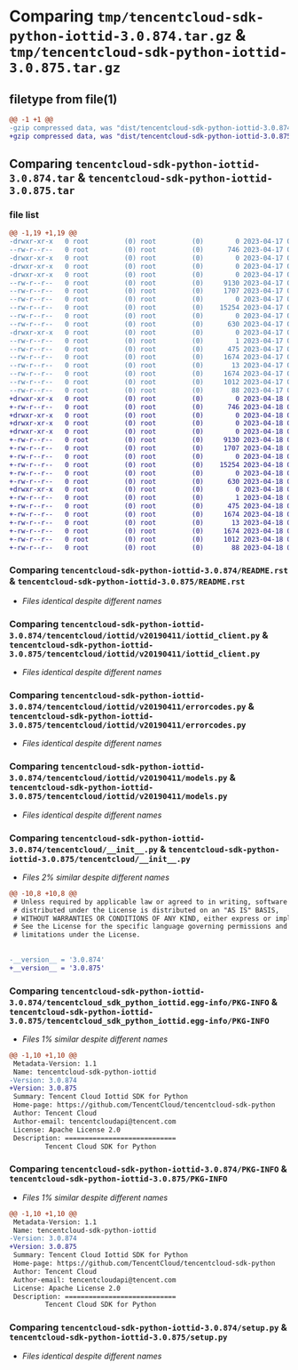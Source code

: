 # Comparing `tmp/tencentcloud-sdk-python-iottid-3.0.874.tar.gz` & `tmp/tencentcloud-sdk-python-iottid-3.0.875.tar.gz`

## filetype from file(1)

```diff
@@ -1 +1 @@
-gzip compressed data, was "dist/tencentcloud-sdk-python-iottid-3.0.874.tar", last modified: Mon Apr 17 00:32:46 2023, max compression
+gzip compressed data, was "dist/tencentcloud-sdk-python-iottid-3.0.875.tar", last modified: Tue Apr 18 00:44:19 2023, max compression
```

## Comparing `tencentcloud-sdk-python-iottid-3.0.874.tar` & `tencentcloud-sdk-python-iottid-3.0.875.tar`

### file list

```diff
@@ -1,19 +1,19 @@
-drwxr-xr-x   0 root         (0) root         (0)        0 2023-04-17 00:32:46.000000 tencentcloud-sdk-python-iottid-3.0.874/
--rw-r--r--   0 root         (0) root         (0)      746 2023-04-17 00:32:46.000000 tencentcloud-sdk-python-iottid-3.0.874/README.rst
-drwxr-xr-x   0 root         (0) root         (0)        0 2023-04-17 00:32:46.000000 tencentcloud-sdk-python-iottid-3.0.874/tencentcloud/
-drwxr-xr-x   0 root         (0) root         (0)        0 2023-04-17 00:32:46.000000 tencentcloud-sdk-python-iottid-3.0.874/tencentcloud/iottid/
-drwxr-xr-x   0 root         (0) root         (0)        0 2023-04-17 00:32:46.000000 tencentcloud-sdk-python-iottid-3.0.874/tencentcloud/iottid/v20190411/
--rw-r--r--   0 root         (0) root         (0)     9130 2023-04-17 00:32:46.000000 tencentcloud-sdk-python-iottid-3.0.874/tencentcloud/iottid/v20190411/iottid_client.py
--rw-r--r--   0 root         (0) root         (0)     1707 2023-04-17 00:32:46.000000 tencentcloud-sdk-python-iottid-3.0.874/tencentcloud/iottid/v20190411/errorcodes.py
--rw-r--r--   0 root         (0) root         (0)        0 2023-04-17 00:32:46.000000 tencentcloud-sdk-python-iottid-3.0.874/tencentcloud/iottid/v20190411/__init__.py
--rw-r--r--   0 root         (0) root         (0)    15254 2023-04-17 00:32:46.000000 tencentcloud-sdk-python-iottid-3.0.874/tencentcloud/iottid/v20190411/models.py
--rw-r--r--   0 root         (0) root         (0)        0 2023-04-17 00:32:46.000000 tencentcloud-sdk-python-iottid-3.0.874/tencentcloud/iottid/__init__.py
--rw-r--r--   0 root         (0) root         (0)      630 2023-04-17 00:32:46.000000 tencentcloud-sdk-python-iottid-3.0.874/tencentcloud/__init__.py
-drwxr-xr-x   0 root         (0) root         (0)        0 2023-04-17 00:32:46.000000 tencentcloud-sdk-python-iottid-3.0.874/tencentcloud_sdk_python_iottid.egg-info/
--rw-r--r--   0 root         (0) root         (0)        1 2023-04-17 00:32:46.000000 tencentcloud-sdk-python-iottid-3.0.874/tencentcloud_sdk_python_iottid.egg-info/dependency_links.txt
--rw-r--r--   0 root         (0) root         (0)      475 2023-04-17 00:32:46.000000 tencentcloud-sdk-python-iottid-3.0.874/tencentcloud_sdk_python_iottid.egg-info/SOURCES.txt
--rw-r--r--   0 root         (0) root         (0)     1674 2023-04-17 00:32:46.000000 tencentcloud-sdk-python-iottid-3.0.874/tencentcloud_sdk_python_iottid.egg-info/PKG-INFO
--rw-r--r--   0 root         (0) root         (0)       13 2023-04-17 00:32:46.000000 tencentcloud-sdk-python-iottid-3.0.874/tencentcloud_sdk_python_iottid.egg-info/top_level.txt
--rw-r--r--   0 root         (0) root         (0)     1674 2023-04-17 00:32:46.000000 tencentcloud-sdk-python-iottid-3.0.874/PKG-INFO
--rw-r--r--   0 root         (0) root         (0)     1012 2023-04-17 00:32:46.000000 tencentcloud-sdk-python-iottid-3.0.874/setup.py
--rw-r--r--   0 root         (0) root         (0)       88 2023-04-17 00:32:46.000000 tencentcloud-sdk-python-iottid-3.0.874/setup.cfg
+drwxr-xr-x   0 root         (0) root         (0)        0 2023-04-18 00:44:19.000000 tencentcloud-sdk-python-iottid-3.0.875/
+-rw-r--r--   0 root         (0) root         (0)      746 2023-04-18 00:44:19.000000 tencentcloud-sdk-python-iottid-3.0.875/README.rst
+drwxr-xr-x   0 root         (0) root         (0)        0 2023-04-18 00:44:19.000000 tencentcloud-sdk-python-iottid-3.0.875/tencentcloud/
+drwxr-xr-x   0 root         (0) root         (0)        0 2023-04-18 00:44:19.000000 tencentcloud-sdk-python-iottid-3.0.875/tencentcloud/iottid/
+drwxr-xr-x   0 root         (0) root         (0)        0 2023-04-18 00:44:19.000000 tencentcloud-sdk-python-iottid-3.0.875/tencentcloud/iottid/v20190411/
+-rw-r--r--   0 root         (0) root         (0)     9130 2023-04-18 00:44:19.000000 tencentcloud-sdk-python-iottid-3.0.875/tencentcloud/iottid/v20190411/iottid_client.py
+-rw-r--r--   0 root         (0) root         (0)     1707 2023-04-18 00:44:19.000000 tencentcloud-sdk-python-iottid-3.0.875/tencentcloud/iottid/v20190411/errorcodes.py
+-rw-r--r--   0 root         (0) root         (0)        0 2023-04-18 00:44:19.000000 tencentcloud-sdk-python-iottid-3.0.875/tencentcloud/iottid/v20190411/__init__.py
+-rw-r--r--   0 root         (0) root         (0)    15254 2023-04-18 00:44:19.000000 tencentcloud-sdk-python-iottid-3.0.875/tencentcloud/iottid/v20190411/models.py
+-rw-r--r--   0 root         (0) root         (0)        0 2023-04-18 00:44:19.000000 tencentcloud-sdk-python-iottid-3.0.875/tencentcloud/iottid/__init__.py
+-rw-r--r--   0 root         (0) root         (0)      630 2023-04-18 00:44:19.000000 tencentcloud-sdk-python-iottid-3.0.875/tencentcloud/__init__.py
+drwxr-xr-x   0 root         (0) root         (0)        0 2023-04-18 00:44:19.000000 tencentcloud-sdk-python-iottid-3.0.875/tencentcloud_sdk_python_iottid.egg-info/
+-rw-r--r--   0 root         (0) root         (0)        1 2023-04-18 00:44:19.000000 tencentcloud-sdk-python-iottid-3.0.875/tencentcloud_sdk_python_iottid.egg-info/dependency_links.txt
+-rw-r--r--   0 root         (0) root         (0)      475 2023-04-18 00:44:19.000000 tencentcloud-sdk-python-iottid-3.0.875/tencentcloud_sdk_python_iottid.egg-info/SOURCES.txt
+-rw-r--r--   0 root         (0) root         (0)     1674 2023-04-18 00:44:19.000000 tencentcloud-sdk-python-iottid-3.0.875/tencentcloud_sdk_python_iottid.egg-info/PKG-INFO
+-rw-r--r--   0 root         (0) root         (0)       13 2023-04-18 00:44:19.000000 tencentcloud-sdk-python-iottid-3.0.875/tencentcloud_sdk_python_iottid.egg-info/top_level.txt
+-rw-r--r--   0 root         (0) root         (0)     1674 2023-04-18 00:44:19.000000 tencentcloud-sdk-python-iottid-3.0.875/PKG-INFO
+-rw-r--r--   0 root         (0) root         (0)     1012 2023-04-18 00:44:19.000000 tencentcloud-sdk-python-iottid-3.0.875/setup.py
+-rw-r--r--   0 root         (0) root         (0)       88 2023-04-18 00:44:19.000000 tencentcloud-sdk-python-iottid-3.0.875/setup.cfg
```

### Comparing `tencentcloud-sdk-python-iottid-3.0.874/README.rst` & `tencentcloud-sdk-python-iottid-3.0.875/README.rst`

 * *Files identical despite different names*

### Comparing `tencentcloud-sdk-python-iottid-3.0.874/tencentcloud/iottid/v20190411/iottid_client.py` & `tencentcloud-sdk-python-iottid-3.0.875/tencentcloud/iottid/v20190411/iottid_client.py`

 * *Files identical despite different names*

### Comparing `tencentcloud-sdk-python-iottid-3.0.874/tencentcloud/iottid/v20190411/errorcodes.py` & `tencentcloud-sdk-python-iottid-3.0.875/tencentcloud/iottid/v20190411/errorcodes.py`

 * *Files identical despite different names*

### Comparing `tencentcloud-sdk-python-iottid-3.0.874/tencentcloud/iottid/v20190411/models.py` & `tencentcloud-sdk-python-iottid-3.0.875/tencentcloud/iottid/v20190411/models.py`

 * *Files identical despite different names*

### Comparing `tencentcloud-sdk-python-iottid-3.0.874/tencentcloud/__init__.py` & `tencentcloud-sdk-python-iottid-3.0.875/tencentcloud/__init__.py`

 * *Files 2% similar despite different names*

```diff
@@ -10,8 +10,8 @@
 # Unless required by applicable law or agreed to in writing, software
 # distributed under the License is distributed on an "AS IS" BASIS,
 # WITHOUT WARRANTIES OR CONDITIONS OF ANY KIND, either express or implied.
 # See the License for the specific language governing permissions and
 # limitations under the License.
 
 
-__version__ = '3.0.874'
+__version__ = '3.0.875'
```

### Comparing `tencentcloud-sdk-python-iottid-3.0.874/tencentcloud_sdk_python_iottid.egg-info/PKG-INFO` & `tencentcloud-sdk-python-iottid-3.0.875/tencentcloud_sdk_python_iottid.egg-info/PKG-INFO`

 * *Files 1% similar despite different names*

```diff
@@ -1,10 +1,10 @@
 Metadata-Version: 1.1
 Name: tencentcloud-sdk-python-iottid
-Version: 3.0.874
+Version: 3.0.875
 Summary: Tencent Cloud Iottid SDK for Python
 Home-page: https://github.com/TencentCloud/tencentcloud-sdk-python
 Author: Tencent Cloud
 Author-email: tencentcloudapi@tencent.com
 License: Apache License 2.0
 Description: ============================
         Tencent Cloud SDK for Python
```

### Comparing `tencentcloud-sdk-python-iottid-3.0.874/PKG-INFO` & `tencentcloud-sdk-python-iottid-3.0.875/PKG-INFO`

 * *Files 1% similar despite different names*

```diff
@@ -1,10 +1,10 @@
 Metadata-Version: 1.1
 Name: tencentcloud-sdk-python-iottid
-Version: 3.0.874
+Version: 3.0.875
 Summary: Tencent Cloud Iottid SDK for Python
 Home-page: https://github.com/TencentCloud/tencentcloud-sdk-python
 Author: Tencent Cloud
 Author-email: tencentcloudapi@tencent.com
 License: Apache License 2.0
 Description: ============================
         Tencent Cloud SDK for Python
```

### Comparing `tencentcloud-sdk-python-iottid-3.0.874/setup.py` & `tencentcloud-sdk-python-iottid-3.0.875/setup.py`

 * *Files identical despite different names*

